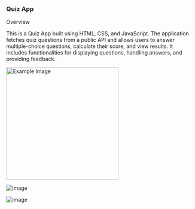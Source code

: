 
### Quiz App

Overview

This is a Quiz App built using HTML, CSS, and JavaScript. 
The application fetches quiz questions from a public API and allows users to answer multiple-choice questions, 
calculate their score, and view results.
It includes functionalities for displaying questions, handling answers, and providing feedback.


<img src="https://github.com/user-attachments/assets/ad476b83-b033-4dcd-9a05-7aea97241bcf" alt="Example Image" width="300">

![image](https://github.com/user-attachments/assets/f37d1fb6-7268-4225-bd60-876ed5b99b65)

![image](https://github.com/user-attachments/assets/ad476b83-b033-4dcd-9a05-7aea97241bcf)
